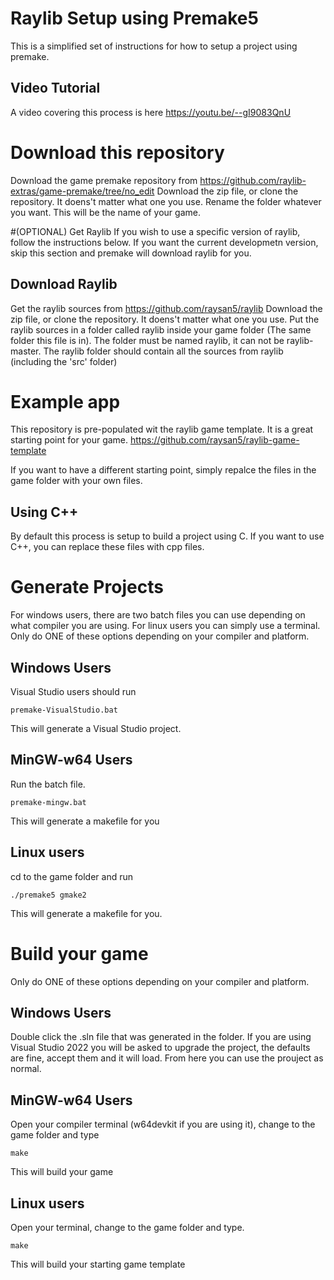 # Raylib Setup using Premake5
This is a simplified set of instructions for how to setup a project using premake.

## Video Tutorial
A video covering this process is here
https://youtu.be/--gI9083QnU

# Download this repository
Download the game premake repository from 
https://github.com/raylib-extras/game-premake/tree/no_edit
Download the zip file, or clone the repository. It doens't matter what one you use.
Rename the folder whatever you want. This will be the name of your game.

#(OPTIONAL) Get Raylib
If you wish to use a specific version of raylib, follow the instructions below. If you want the current developmetn version, skip this section and premake will download raylib for you.

## Download Raylib
Get the raylib sources from 
https://github.com/raysan5/raylib
Download the zip file, or clone the repository. It doens't matter what one you use.
Put the raylib sources in a folder called raylib inside your game folder (The same folder this file is in). The folder must be named raylib, it can not be raylib-master. The raylib folder should contain all the sources from raylib (including the 'src' folder)

# Example app
This repository is pre-populated wit the raylib game template. It is a great starting point for your game.
https://github.com/raysan5/raylib-game-template

If you want to have a different starting point, simply repalce the files in the game folder with your own files.

## Using C++
By default this process is setup to build a project using C. If you want to use C++, you can replace these files with cpp files.

# Generate Projects
For windows users, there are two batch files you can use depending on what compiler you are using. For linux users you can simply use a terminal.
Only do ONE of these options depending on your compiler and platform.
## Windows Users
Visual Studio users should run

    premake-VisualStudio.bat
	
This will generate a Visual Studio project.
	
## MinGW-w64 Users
Run the batch file.

    premake-mingw.bat

This will generate a makefile for you
	
## Linux users
cd to the game folder and run

    ./premake5 gmake2

This will generate a makefile for you.
	
# Build your game
Only do ONE of these options depending on your compiler and platform.
## Windows Users
Double click the .sln file that was generated in the folder. If you are using Visual Studio 2022 you will be asked to upgrade the project, the defaults are fine, accept them and it will load.
From here you can use the prouject as normal.
	
## MinGW-w64 Users
Open your compiler terminal (w64devkit if you are using it), change to the game folder and type 

    make
	
This will build your game
	
## Linux users
Open your terminal, change to the game folder and type.

    make
	
This will build your starting game template
	
